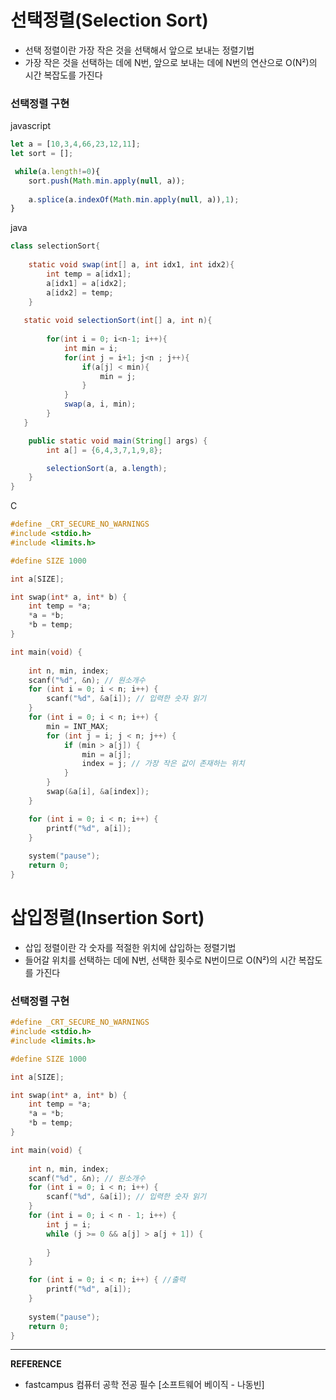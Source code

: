 # 선택정렬(Selection Sort)
- 선택 정렬이란 가장 작은 것을 선택해서 앞으로 보내는 정렬기법
- 가장 작은 것을 선택하는 데에 N번, 앞으로 보내는 데에 N번의 연산으로 O(N²)의 시간 복잡도를 가진다                  
 

### 선택정렬 구현
javascript
```javascript
let a = [10,3,4,66,23,12,11];
let sort = [];

 while(a.length!=0){
    sort.push(Math.min.apply(null, a));
    
    a.splice(a.indexOf(Math.min.apply(null, a)),1); 
} 
```
java
```java
class selectionSort{
    
    static void swap(int[] a, int idx1, int idx2){
        int temp = a[idx1];
        a[idx1] = a[idx2];
        a[idx2] = temp;
    }   
    
   static void selectionSort(int[] a, int n){
        
        for(int i = 0; i<n-1; i++){
            int min = i;
            for(int j = i+1; j<n ; j++){
                if(a[j] < min){
                    min = j;
                }                
            }
            swap(a, i, min);
        }
   }

    public static void main(String[] args) {
        int a[] = {6,4,3,7,1,9,8};

        selectionSort(a, a.length);                
    }
}


```

C
```c
#define _CRT_SECURE_NO_WARNINGS
#include <stdio.h>
#include <limits.h>

#define SIZE 1000

int a[SIZE];

int swap(int* a, int* b) {
	int temp = *a;
	*a = *b;
	*b = temp;
}

int main(void) {
	
	int n, min, index;
	scanf("%d", &n); // 원소개수
	for (int i = 0; i < n; i++) {
		scanf("%d", &a[i]); // 입력한 숫자 읽기
	}
	for (int i = 0; i < n; i++) {
		min = INT_MAX;
		for (int j = i; j < n; j++) {
			if (min > a[j]) {
				min = a[j];
				index = j; // 가장 작은 값이 존재하는 위치
			}
		}
		swap(&a[i], &a[index]);
	}

	for (int i = 0; i < n; i++) {
		printf("%d", a[i]);
	}
	
	system("pause");
	return 0;
}
```

 # 삽입정렬(Insertion Sort)
- 삽입 정렬이란 각 숫자를 적절한 위치에 삽입하는 정렬기법
- 들어갈 위치를 선택하는 데에 N번, 선택한 횟수로 N번이므로 O(N²)의 시간 복잡도를 가진다                          
 

### 선택정렬 구현
``` c
#define _CRT_SECURE_NO_WARNINGS
#include <stdio.h>
#include <limits.h>

#define SIZE 1000

int a[SIZE];

int swap(int* a, int* b) {
	int temp = *a;
	*a = *b;
	*b = temp;
}

int main(void) {
	
	int n, min, index;
	scanf("%d", &n); // 원소개수
	for (int i = 0; i < n; i++) {
		scanf("%d", &a[i]); // 입력한 숫자 읽기
	}
	for (int i = 0; i < n - 1; i++) {
		int j = i;
		while (j >= 0 && a[j] > a[j + 1]) {
			
		}
	}

	for (int i = 0; i < n; i++) { //출력
		printf("%d", a[i]);
	}
	
	system("pause");
	return 0;
}
```
---
__REFERENCE__
- fastcampus 컴퓨터 공학 전공 필수 [소프트웨어 베이직 - 나동빈]